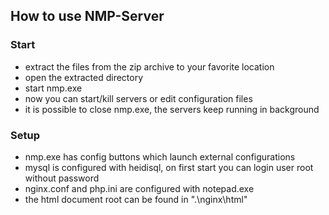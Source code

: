 ## How to use NMP-Server ##

### Start ###

  * extract the files from the zip archive to your favorite location
  * open the extracted directory
  * start nmp.exe
  * now you can start/kill servers or edit configuration files
  * it is possible to close nmp.exe, the servers keep running in background

### Setup ###

  * nmp.exe has config buttons which launch external configurations
  * mysql is configured with heidisql, on first start you can login user root without password
  * nginx.conf and php.ini are configured with notepad.exe
  * the html document root can be found in ".\nginx\html"